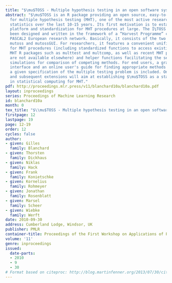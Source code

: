 ```yaml
---
title: "$\mu$TOSS - Multiple hypothesis testing in an open software system"
abstract: "$\mu$TOSS is an R package providing an open source, easy-to-extend platform
  for multiple hypothesis testing (MHT), one of the most active research fields in
  statistics over the last 10-15 years. Its first motivation is to establish a common
  platform and standardization for MHT procedures at large. The Î¼TOSS software has
  been designed and written in the framework of a “Harvest Programme” call of the
  PASCAL2 European research network. Basically, it consists of the two R packages
  mutoss and mutossGUI. For researchers, it features a convenient unification of interfaces
  for MHT procedures (including standardized functions to access existing specific
  MHT R packages such as multtest and multcomp, as well as recent MHT procedures that
  are not available elsewhere) and helper functions facilitating the setup of benchmark
  simulations for comparison of competing methods. For end users, a graphical user
  interface and an online user's guide for finding appropriate methods for
  a given specification of the multiple testing problem is included. Ongoing maintenance
  and subsequent extensions will aim at establishing $\mu$TOSS as a state of the art
  in statistical computing for MHT."
pdf: http://proceedings.mlr.press/v11/blanchard10a/blanchard10a.pdf
layout: inproceedings
series: Proceedings of Machine Learning Research
id: blanchard10a
month: 0
tex_title: "$\\mu$TOSS - Multiple hypothesis testing in an open software system"
firstpage: 12
lastpage: 19
page: 12-19
order: 12
cycles: false
author:
- given: Gilles
  family: Blanchard
- given: Thorsten
  family: Dickhaus
- given: Niklas
  family: Hack
- given: Frank
  family: Konietschke
- given: Kornelius
  family: Rohmeyer
- given: Jonathan
  family: Rosenblatt
- given: Marsel
  family: Scheer
- given: Wiebke
  family: Werft
date: 2010-09-30
address: Cumberland Lodge, Windsor, UK
publisher: PMLR
container-title: Proceedings of the First Workshop on Applications of Pattern Analysis
volume: '11'
genre: inproceedings
issued:
  date-parts:
  - 2010
  - 9
  - 30
# Format based on citeproc: http://blog.martinfenner.org/2013/07/30/citeproc-yaml-for-bibliographies/
---
```

